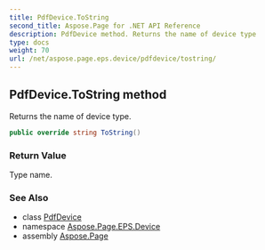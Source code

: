 ```yaml
---
title: PdfDevice.ToString
second_title: Aspose.Page for .NET API Reference
description: PdfDevice method. Returns the name of device type
type: docs
weight: 70
url: /net/aspose.page.eps.device/pdfdevice/tostring/
---
```

## PdfDevice.ToString method

Returns the name of device type.

```csharp
public override string ToString()
```

### Return Value

Type name.

### See Also

* class [PdfDevice](../)
* namespace [Aspose.Page.EPS.Device](../../pdfdevice/)
* assembly [Aspose.Page](../../../)


